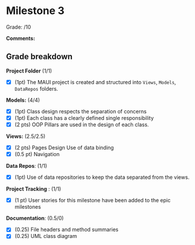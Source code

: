 # Milestone 3

Grade: /10

**Comments:**



## Grade breakdown

**Project Folder** (1/1)

- [x]  (1pt) The MAUI project is created and structured into `Views`, `Models`, `DataRepos` folders.

**Models:** (4/4)

- [x] (1pt) Class design respects the separation of concerns
- [x] (1pt) Each class has a clearly defined single responsibility
- [x] (2 pts) OOP Pillars are used in the design of each class.

**Views:** (2.5/2.5)

- [x] (2 pts) Pages Design Use of data binding
- [x] (0.5 pt) Navigation

**Data Repos**: (1/1)

- [x] (1pt) Use of data repositories to keep the data separated from the views.

**Project Tracking** : (1/1)

- [x] (1 pt) User stories for this milestone have been added to the epic milestones 

**Documentation**: (0.5/0)

- [x] (0.25) File headers and method summaries
- [x] (0.25) UML class diagram